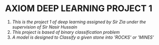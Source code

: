# AXIOM DEEP LEARNING PROJECT 1
1) *This is the project 1 of deep learning assigned by Sir Zia under the supervision of Sir Nasir Hussain*
2) *This project is based of binary classification problem*
3) *A model is designed to Classify a given stone into 'ROCKS' or 'MINES'*